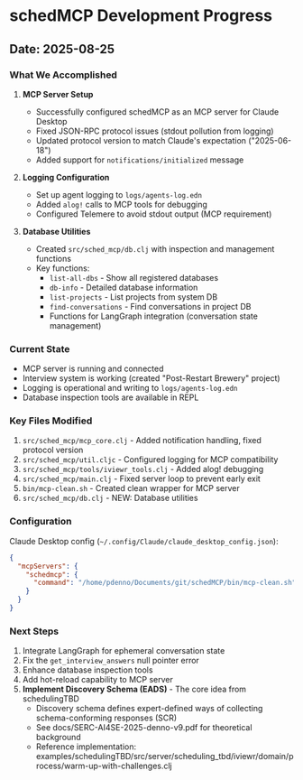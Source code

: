 # schedMCP Development Progress

## Date: 2025-08-25

### What We Accomplished

1. **MCP Server Setup**
   - Successfully configured schedMCP as an MCP server for Claude Desktop
   - Fixed JSON-RPC protocol issues (stdout pollution from logging)
   - Updated protocol version to match Claude's expectation ("2025-06-18")
   - Added support for `notifications/initialized` message

2. **Logging Configuration**
   - Set up agent logging to `logs/agents-log.edn`
   - Added `alog!` calls to MCP tools for debugging
   - Configured Telemere to avoid stdout output (MCP requirement)

3. **Database Utilities**
   - Created `src/sched_mcp/db.clj` with inspection and management functions
   - Key functions:
     - `list-all-dbs` - Show all registered databases
     - `db-info` - Detailed database information
     - `list-projects` - List projects from system DB
     - `find-conversations` - Find conversations in project DB
     - Functions for LangGraph integration (conversation state management)

### Current State

- MCP server is running and connected
- Interview system is working (created "Post-Restart Brewery" project)
- Logging is operational and writing to `logs/agents-log.edn`
- Database inspection tools are available in REPL

### Key Files Modified

1. `src/sched_mcp/mcp_core.clj` - Added notification handling, fixed protocol version
2. `src/sched_mcp/util.cljc` - Configured logging for MCP compatibility
3. `src/sched_mcp/tools/iviewr_tools.clj` - Added alog! debugging
4. `src/sched_mcp/main.clj` - Fixed server loop to prevent early exit
5. `bin/mcp-clean.sh` - Created clean wrapper for MCP server
6. `src/sched_mcp/db.clj` - NEW: Database utilities

### Configuration

Claude Desktop config (`~/.config/Claude/claude_desktop_config.json`):
```json
{
  "mcpServers": {
    "schedmcp": {
      "command": "/home/pdenno/Documents/git/schedMCP/bin/mcp-clean.sh"
    }
  }
}
```

### Next Steps

1. Integrate LangGraph for ephemeral conversation state
2. Fix the `get_interview_answers` null pointer error
3. Enhance database inspection tools
4. Add hot-reload capability to MCP server
5. **Implement Discovery Schema (EADS)** - The core idea from schedulingTBD
   - Discovery schema defines expert-defined ways of collecting schema-conforming responses (SCR)
   - See docs/SERC-AI4SE-2025-denno-v9.pdf for theoretical background
   - Reference implementation: examples/schedulingTBD/src/server/scheduling_tbd/iviewr/domain/process/warm-up-with-challenges.clj
